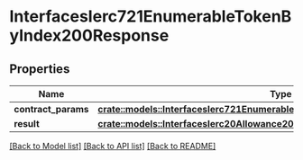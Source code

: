 # InterfacesIerc721EnumerableTokenByIndex200Response

## Properties

Name | Type | Description | Notes
------------ | ------------- | ------------- | -------------
**contract_params** | [**crate::models::InterfacesIerc721EnumerableTokenByIndexRequestContractParams**](interfaces_IERC721Enumerable_tokenByIndex_request_contractParams.md) |  | 
**result** | [**crate::models::InterfacesIerc20Allowance200ResponseResult**](interfaces_IERC20_allowance_200_response_result.md) |  | 

[[Back to Model list]](../README.md#documentation-for-models) [[Back to API list]](../README.md#documentation-for-api-endpoints) [[Back to README]](../README.md)


